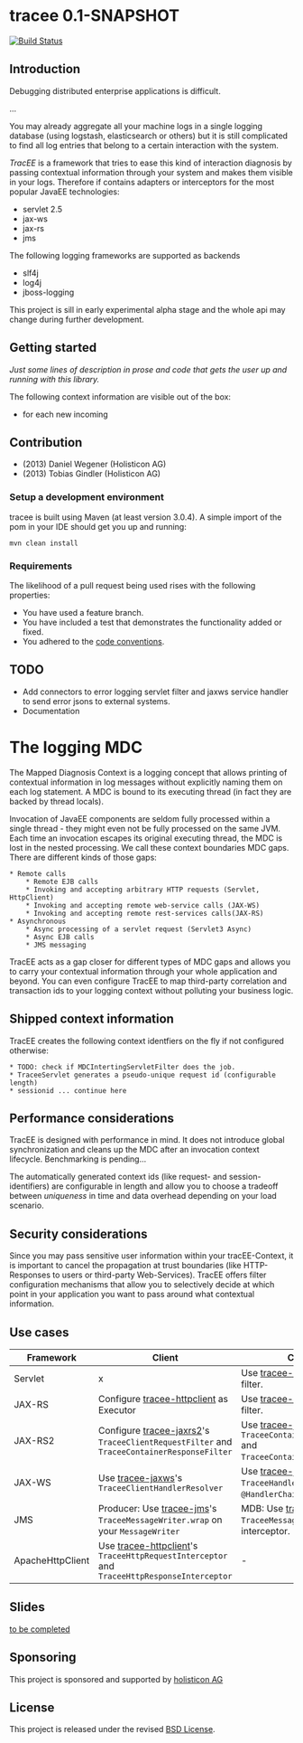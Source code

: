 # tracee   0.1-SNAPSHOT

[![Build Status](https://secure.travis-ci.org/holisticon/tracee.png)](https://travis-ci.org/holisticon/tracee)

## Introduction

Debugging distributed enterprise applications is difficult.

...

You may already aggregate all your machine logs in a single logging database (using logstash, elasticsearch or others) but it is still
complicated to find all log entries that belong to a certain interaction with the system.

*TracEE* is a framework that tries to ease this kind of interaction diagnosis by passing contextual information through your system and
makes them visible in your logs. Therefore if contains adapters or interceptors for the most popular JavaEE technologies:

* servlet 2.5
* jax-ws
* jax-rs
* jms

The following logging frameworks are supported as backends

* slf4j
* log4j
* jboss-logging

This project is sill in early experimental alpha stage and the whole api may change during further development.

## Getting started
*Just some lines of description in prose and code that gets the user up and running with this library.*


The following context information are visible out of the box:
- for each new incoming



## Contribution
- (2013) Daniel Wegener (Holisticon AG)
- (2013) Tobias Gindler (Holisticon AG)

### Setup a development environment
tracee is built using Maven (at least version 3.0.4).
A simple import of the pom in your IDE should get you up and running:

``mvn clean install``

### Requirements
The likelihood of a pull request being used rises with the following properties:

- You have used a feature branch.
- You have included a test that demonstrates the functionality added or fixed.
- You adhered to the [code conventions](http://www.oracle.com/technetwork/java/javase/documentation/codeconvtoc-136057.html).

## TODO
- Add connectors to error logging servlet filter and jaxws service handler to send error jsons to external systems.
- Documentation


# The logging MDC
The Mapped Diagnosis Context is a logging concept that allows printing of contextual information in log messages
without explicitly naming them on each log statement. A MDC is bound to its executing thread (in fact they are backed by thread locals).

Invocation of JavaEE components are seldom fully processed within a single thread - they might even not be fully processed
on the same JVM. Each time an invocation escapes its original executing thread, the MDC is lost in the nested processing.
We call these context boundaries MDC gaps. There are different kinds of those gaps:

    * Remote calls
        * Remote EJB calls
        * Invoking and accepting arbitrary HTTP requests (Servlet, HttpClient)
        * Invoking and accepting remote web-service calls (JAX-WS)
        * Invoking and accepting remote rest-services calls(JAX-RS)
    * Asynchronous
        * Async processing of a servlet request (Servlet3 Async)
        * Async EJB calls
        * JMS messaging


TracEE acts as a gap closer for different types of MDC gaps and allows you to carry your contextual information through
your whole application and beyond. You can even configure TracEE to map third-party correlation and transaction ids to
your logging context without polluting your business logic.


## Shipped context information
TracEE creates the following context identfiers on the fly if not configured otherwise:

    * TODO: check if MDCIntertingServletFilter does the job.
    * TraceeServlet generates a pseudo-unique request id (configurable length)
    * sessionid ... continue here


## Performance considerations

TracEE is designed with performance in mind. It does not introduce global synchronization and cleans up the MDC after
an invocation context lifecycle. Benchmarking is pending...

The automatically generated context ids (like request- and session-identifiers) are configurable in length and allow you
to choose a tradeoff between _uniqueness_ in time and data overhead depending on your load scenario.

## Security considerations

Since you may pass sensitive user information within your tracEE-Context, it is important to cancel the propagation at
trust boundaries (like HTTP-Responses to users or third-party Web-Services). TracEE offers filter configuration mechanisms
that allow you to selectively decide at which point in your application you want to pass around what contextual information.


## Use cases

| Framework | Client | Container |
| --------- | ------ | --------- |
| Servlet   | x  | Use [tracee-servlet](servlet) as a servlet filter. |
| JAX-RS    | Configure [tracee-httpclient](httpclient) as Executor | Use [tracee-servlet](servlet) as a servlet filter. |
| JAX-RS2   | Configure [tracee-jaxrs2](jaxrs2)'s `TraceeClientRequestFilter` and `TraceeContainerResponseFilter` | Use [tracee-jaxrs2](jaxrs2)'s `TraceeContainerRequestFilter` and `TraceeContainerResponseFilter`. |
| JAX-WS    | Use [tracee-jaxws](jaxws)'s `TraceeClientHandlerResolver` | Use [tracee-jaxws](jaxws)'s `TraceeHandlerChain.xml` as `@HandlerChain`. |
| JMS       | Producer: Use [tracee-jms](jms)'s `TraceeMessageWriter.wrap` on your `MessageWriter` | MDB: Use [trace-jms](jms)'s `TraceeMessageListener` as EJB interceptor. |
| ApacheHttpClient | Use [tracee-httpclient](httpclient)'s `TraceeHttpRequestInterceptor` and `TraceeHttpResponseInterceptor` | - |

## Slides
[to be completed](docs/slides/index.html)

## Sponsoring
This project is sponsored and supported by [holisticon AG](http://www.holisticon.de/)

## License
This project is released under the revised [BSD License](LICENSE).